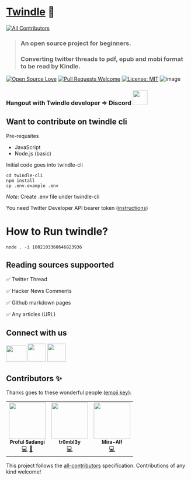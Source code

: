 # [Twindle](https://twindle-co.github.io/twindle/.) 📖
<!-- ALL-CONTRIBUTORS-BADGE:START - Do not remove or modify this section -->
[![All Contributors](https://img.shields.io/badge/all_contributors-3-orange.svg?style=flat-square)](#contributors-)
<!-- ALL-CONTRIBUTORS-BADGE:END -->

> ### An open source project for beginners.
>
> ### Converting twitter threads to pdf, epub and mobi format to be read by Kindle.

[![Open Source Love](https://firstcontributions.github.io/open-source-badges/badges/open-source-v1/open-source.svg)](https://github.com/firstcontributions/open-source-badges) [![Pull Requests Welcome](https://img.shields.io/badge/PRs-welcome-brightgreen.svg?style=flat)](http://makeapullrequest.com)
[![License: MIT](https://img.shields.io/badge/License-MIT-yellow.svg)](https://opensource.org/licenses/MIT)
![image](https://visitor-badge.glitch.me/badge?page_id=Twindle-co.twindle)

### Hangout with Twindle developer => Discord [<img src='https://cdn.vox-cdn.com/thumbor/nU3aFhQTGn1z9ImiSHXkF0bnyLk=/0x0:1600x1600/1400x1400/filters:focal(659x770:915x1026):format(jpeg)/cdn.vox-cdn.com/uploads/chorus_image/image/56262027/discord_logo.0.jpg' height=40 width=40 />](https://discord.gg/jBj2zMR)


## Want to contribute on twindle cli

Pre-requsites

- JavaScript
- Node.js (basic)

Initial code goes into twindle-cli

```
cd twindle-cli
npm install
cp .env.example .env
```
*Note:* Create .env file under twindle-cli

You need Twitter Developer API bearer token ([instructions](https://github.com/twindle-co/twindle/wiki/Applying-for-Developer-Access-from-Twitter))

# How to Run twindle?
```
node . -i 1002103360646823936
```

## Reading sources suppoorted
✅ Twitter Thread

✅ Hacker News Comments

✅ Github markdown pages

✅ Any articles (URL)

## Connect with us

[<img src='https://www.creativefreedom.co.uk/wp-content/uploads/2017/06/Twitter-featured.png' height=45 width=55 />](https://twitter.com/twindleco)
[<img src ='https://encrypted-tbn0.gstatic.com/images?q=tbn%3AANd9GcQ342VRbRlgLDPviYYJgxfCVEHKmtuV8LIisA&usqp=CAU'  width=50 height=50 />](https://www.youtube.com/channel/UCKxUmbHq5P5pd5IyUiZ8MHA)
[<img src='https://cdn.vox-cdn.com/thumbor/nU3aFhQTGn1z9ImiSHXkF0bnyLk=/0x0:1600x1600/1400x1400/filters:focal(659x770:915x1026):format(jpeg)/cdn.vox-cdn.com/uploads/chorus_image/image/56262027/discord_logo.0.jpg' height=50 width=50 />](https://discord.gg/jBj2zMR)

## Contributors ✨

Thanks goes to these wonderful people ([emoji key](https://allcontributors.org/docs/en/emoji-key)):

<!-- ALL-CONTRIBUTORS-LIST:START - Do not remove or modify this section -->
<!-- prettier-ignore-start -->
<!-- markdownlint-disable -->
<table>
  <tr>
    <td align="center"><a href="https://github.com/proful"><img src="https://avatars2.githubusercontent.com/u/354596?v=4" width="100px;" alt=""/><br /><sub><b>Proful Sadangi</b></sub></a><br /><a href="https://github.com/twindle-co/twindle/commits?author=proful" title="Code">💻</a> <a href="#ideas-proful" title="Ideas, Planning, & Feedback">🤔</a></td>
    <td align="center"><a href="https://github.com/tr0mbl3y"><img src="https://avatars2.githubusercontent.com/u/72851843?v=4" width="100px;" alt=""/><br /><sub><b>tr0mbl3y</b></sub></a><br /><a href="https://github.com/twindle-co/twindle/commits?author=tr0mbl3y" title="Code">💻</a></td>
    <td align="center"><a href="https://github.com/Mira-Alf"><img src="https://avatars0.githubusercontent.com/u/64691316?v=4" width="100px;" alt=""/><br /><sub><b>Mira-Alf</b></sub></a><br /><a href="https://github.com/twindle-co/twindle/commits?author=Mira-Alf" title="Code">💻</a></td>
  </tr>
</table>

<!-- markdownlint-enable -->
<!-- prettier-ignore-end -->
<!-- ALL-CONTRIBUTORS-LIST:END -->

This project follows the [all-contributors](https://github.com/all-contributors/all-contributors) specification. Contributions of any kind welcome!